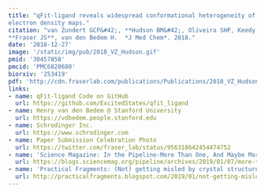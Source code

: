 ```yaml
---
title: "qFit-ligand reveals widespread conformational heterogeneity of drug-like molecules in X-ray
electron density maps."
citation: "van Zundert GCP&#42;, **Hudson BM&#42;, Oliveira SHP, Keedy DA**, Fonseca R, Heliou A, **Suresh P**, Borrelli K, Day T,
**Fraser JS**, van den Bedem H.  *J Med Chem*. 2018."
date: '2018-12-27'
image: '/static/img/pub/2018_VZ_Hudson.gif'
pmid: '30457858'
pmcid: 'PMC6820680'
biorxiv: '253419'
pdf: 'http://cdn.fraserlab.com/publications/Publications/2018_VZ_Hudson.pdf'
links:
- name: qFit-ligand Code on GitHub
  url: https://github.com/ExcitedStates/qfit_ligand
- name: Henry van den Bedem @ Stanford University
  url: https://vdbedem.people.stanford.edu
- name: Schrodinger Inc.
  url: https://www.schrodinger.com
- name: Paper Submission Celebration Photo
  url: https://twitter.com/fraser_lab/status/956318642454474752
- name: 'Science Magazine: In the Pipeline-More Than One, And Maybe More Than That'
  url: https://blogs.sciencemag.org/pipeline/archives/2019/01/07/more-than-one-and-maybe-more-than-that
- name: 'Practical Fragments: (Not) getting misled by crystal structures - part 5 – conformational heterogeneity'
  url: http://practicalfragments.blogspot.com/2019/01/not-getting-misled-by-crystal.html
---
```

